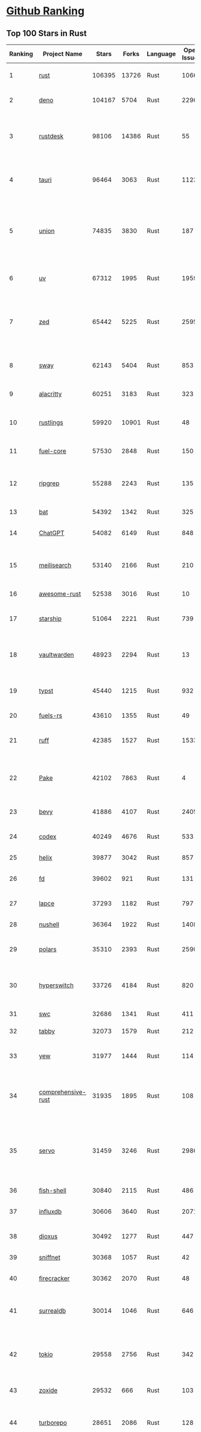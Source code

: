 [Github Ranking](../README.md)
==========

## Top 100 Stars in Rust

| Ranking | Project Name | Stars | Forks | Language | Open Issues | Description | Last Commit |
| ------- | ------------ | ----- | ----- | -------- | ----------- | ----------- | ----------- |
| 1 | [rust](https://github.com/rust-lang/rust) | 106395 | 13726 | Rust | 10660 | Empowering everyone to build reliable and efficient software. | 2025-09-12T04:01:54Z |
| 2 | [deno](https://github.com/denoland/deno) | 104167 | 5704 | Rust | 2296 | A modern runtime for JavaScript and TypeScript. | 2025-09-11T17:40:08Z |
| 3 | [rustdesk](https://github.com/rustdesk/rustdesk) | 98106 | 14386 | Rust | 55 | An open-source remote desktop application designed for self-hosting, as an alternative to TeamViewer. | 2025-09-10T04:44:22Z |
| 4 | [tauri](https://github.com/tauri-apps/tauri) | 96464 | 3063 | Rust | 1123 | Build smaller, faster, and more secure desktop and mobile applications with a web frontend. | 2025-09-11T05:51:47Z |
| 5 | [union](https://github.com/unionlabs/union) | 74835 | 3830 | Rust | 187 | The trust-minimized, zero-knowledge bridging protocol, designed for censorship resistance, extremely high security, and usage in decentralized finance. | 2025-09-12T01:00:14Z |
| 6 | [uv](https://github.com/astral-sh/uv) | 67312 | 1995 | Rust | 1959 | An extremely fast Python package and project manager, written in Rust. | 2025-09-11T20:34:38Z |
| 7 | [zed](https://github.com/zed-industries/zed) | 65442 | 5225 | Rust | 2595 | Code at the speed of thought – Zed is a high-performance, multiplayer code editor from the creators of Atom and Tree-sitter. | 2025-09-12T03:18:29Z |
| 8 | [sway](https://github.com/FuelLabs/sway) | 62143 | 5404 | Rust | 853 | 🌴 Empowering everyone to build reliable and efficient smart contracts. | 2025-09-12T01:37:50Z |
| 9 | [alacritty](https://github.com/alacritty/alacritty) | 60251 | 3183 | Rust | 323 | A cross-platform, OpenGL terminal emulator. | 2025-09-12T00:23:58Z |
| 10 | [rustlings](https://github.com/rust-lang/rustlings) | 59920 | 10901 | Rust | 48 | :crab: Small exercises to get you used to reading and writing Rust code! | 2025-08-21T22:05:36Z |
| 11 | [fuel-core](https://github.com/FuelLabs/fuel-core) | 57530 | 2848 | Rust | 150 | Rust full node implementation of the Fuel v2 protocol. | 2025-09-10T23:19:08Z |
| 12 | [ripgrep](https://github.com/BurntSushi/ripgrep) | 55288 | 2243 | Rust | 135 | ripgrep recursively searches directories for a regex pattern while respecting your gitignore | 2025-09-10T11:47:54Z |
| 13 | [bat](https://github.com/sharkdp/bat) | 54392 | 1342 | Rust | 325 | A cat(1) clone with wings. | 2025-09-04T06:38:23Z |
| 14 | [ChatGPT](https://github.com/lencx/ChatGPT) | 54082 | 6149 | Rust | 848 | 🔮 ChatGPT Desktop Application (Mac, Windows and Linux) | 2024-08-29T17:58:11Z |
| 15 | [meilisearch](https://github.com/meilisearch/meilisearch) | 53140 | 2166 | Rust | 210 | A lightning-fast search engine API bringing AI-powered hybrid search to your sites and applications. | 2025-09-11T15:04:35Z |
| 16 | [awesome-rust](https://github.com/rust-unofficial/awesome-rust) | 52538 | 3016 | Rust | 10 | A curated list of Rust code and resources. | 2025-09-07T16:18:46Z |
| 17 | [starship](https://github.com/starship/starship) | 51064 | 2221 | Rust | 739 | ☄🌌️  The minimal, blazing-fast, and infinitely customizable prompt for any shell! | 2025-09-11T20:07:13Z |
| 18 | [vaultwarden](https://github.com/dani-garcia/vaultwarden) | 48923 | 2294 | Rust | 13 | Unofficial Bitwarden compatible server written in Rust, formerly known as bitwarden_rs | 2025-08-29T11:14:40Z |
| 19 | [typst](https://github.com/typst/typst) | 45440 | 1215 | Rust | 932 | A new markup-based typesetting system that is powerful and easy to learn. | 2025-09-11T17:16:29Z |
| 20 | [fuels-rs](https://github.com/FuelLabs/fuels-rs) | 43610 | 1355 | Rust | 49 | Fuel Network Rust SDK | 2025-09-11T16:41:11Z |
| 21 | [ruff](https://github.com/astral-sh/ruff) | 42385 | 1527 | Rust | 1533 | An extremely fast Python linter and code formatter, written in Rust. | 2025-09-12T01:43:30Z |
| 22 | [Pake](https://github.com/tw93/Pake) | 42102 | 7863 | Rust | 4 | 🤱🏻 Turn any webpage into a desktop app with one command. 🤱🏻 一键打包网页生成轻量桌面应用。 | 2025-09-07T09:54:24Z |
| 23 | [bevy](https://github.com/bevyengine/bevy) | 41886 | 4107 | Rust | 2405 | A refreshingly simple data-driven game engine built in Rust | 2025-09-12T03:09:52Z |
| 24 | [codex](https://github.com/openai/codex) | 40249 | 4676 | Rust | 533 | Lightweight coding agent that runs in your terminal | 2025-09-12T04:05:09Z |
| 25 | [helix](https://github.com/helix-editor/helix) | 39877 | 3042 | Rust | 857 | A post-modern modal text editor. | 2025-09-10T14:09:30Z |
| 26 | [fd](https://github.com/sharkdp/fd) | 39602 | 921 | Rust | 131 | A simple, fast and user-friendly alternative to 'find' | 2025-09-06T01:22:08Z |
| 27 | [lapce](https://github.com/lapce/lapce) | 37293 | 1182 | Rust | 797 | Lightning-fast and Powerful Code Editor written in Rust | 2025-09-12T00:59:00Z |
| 28 | [nushell](https://github.com/nushell/nushell) | 36364 | 1922 | Rust | 1408 | A new type of shell | 2025-09-11T23:02:08Z |
| 29 | [polars](https://github.com/pola-rs/polars) | 35310 | 2393 | Rust | 2590 | Extremely fast Query Engine for DataFrames, written in Rust | 2025-09-11T22:00:41Z |
| 30 | [hyperswitch](https://github.com/juspay/hyperswitch) | 33726 | 4184 | Rust | 820 | An open source payments switch written in Rust to make payments fast, reliable and affordable | 2025-09-12T00:29:08Z |
| 31 | [swc](https://github.com/swc-project/swc) | 32686 | 1341 | Rust | 411 | Rust-based platform for the Web | 2025-09-11T07:39:07Z |
| 32 | [tabby](https://github.com/TabbyML/tabby) | 32073 | 1579 | Rust | 212 | Self-hosted AI coding assistant | 2025-08-26T20:03:41Z |
| 33 | [yew](https://github.com/yewstack/yew) | 31977 | 1444 | Rust | 114 | Rust / Wasm framework for creating reliable and efficient web applications | 2025-09-12T03:07:32Z |
| 34 | [comprehensive-rust](https://github.com/google/comprehensive-rust) | 31935 | 1895 | Rust | 108 | This is the Rust course used by the Android team at Google. It provides you the material to quickly teach Rust. | 2025-09-11T09:36:47Z |
| 35 | [servo](https://github.com/servo/servo) | 31459 | 3246 | Rust | 2986 | Servo aims to empower developers with a lightweight, high-performance alternative for embedding web technologies in applications. | 2025-09-11T22:51:44Z |
| 36 | [fish-shell](https://github.com/fish-shell/fish-shell) | 30840 | 2115 | Rust | 486 | The user-friendly command line shell. | 2025-09-11T11:56:45Z |
| 37 | [influxdb](https://github.com/influxdata/influxdb) | 30606 | 3640 | Rust | 2071 | Scalable datastore for metrics, events, and real-time analytics | 2025-09-11T20:44:04Z |
| 38 | [dioxus](https://github.com/DioxusLabs/dioxus) | 30492 | 1277 | Rust | 447 | Fullstack app framework for web, desktop, and mobile. | 2025-09-11T23:17:37Z |
| 39 | [sniffnet](https://github.com/GyulyVGC/sniffnet) | 30368 | 1057 | Rust | 42 | Comfortably monitor your Internet traffic 🕵️‍♂️ | 2025-09-09T13:27:02Z |
| 40 | [firecracker](https://github.com/firecracker-microvm/firecracker) | 30362 | 2070 | Rust | 48 | Secure and fast microVMs for serverless computing. | 2025-09-11T14:38:40Z |
| 41 | [surrealdb](https://github.com/surrealdb/surrealdb) | 30014 | 1046 | Rust | 646 | A scalable, distributed, collaborative, document-graph database, for the realtime web | 2025-09-12T01:05:02Z |
| 42 | [tokio](https://github.com/tokio-rs/tokio) | 29558 | 2756 | Rust | 342 | A runtime for writing reliable asynchronous applications with Rust. Provides I/O, networking, scheduling, timers, ... | 2025-09-11T10:02:34Z |
| 43 | [zoxide](https://github.com/ajeetdsouza/zoxide) | 29532 | 666 | Rust | 103 | A smarter cd command. Supports all major shells. | 2025-08-22T20:57:21Z |
| 44 | [turborepo](https://github.com/vercel/turborepo) | 28651 | 2086 | Rust | 128 | Build system optimized for JavaScript and TypeScript, written in Rust | 2025-09-09T03:54:00Z |
| 45 | [rust-course](https://github.com/sunface/rust-course) | 28621 | 2465 | Rust | 62 | “连续八年成为全世界最受喜爱的语言，无 GC 也无需手动内存管理、极高的性能和安全性、过程/OO/函数式编程、优秀的包管理、JS 未来基石" — 工作之余的第二语言来试试 Rust 吧。本书拥有全面且深入的讲解、生动贴切的示例、德芙般丝滑的内容，这可能是目前最用心的 Rust 中文学习教程 / Book  | 2025-08-26T01:08:34Z |
| 46 | [linera-protocol](https://github.com/linera-io/linera-protocol) | 28370 | 1899 | Rust | 463 | Main repository for the Linera protocol | 2025-09-11T23:45:20Z |
| 47 | [yazi](https://github.com/sxyazi/yazi) | 28173 | 604 | Rust | 42 | 💥 Blazing fast terminal file manager written in Rust, based on async I/O. | 2025-09-08T15:50:33Z |
| 48 | [just](https://github.com/casey/just) | 27610 | 579 | Rust | 301 | 🤖 Just a command runner | 2025-09-08T19:49:59Z |
| 49 | [iced](https://github.com/iced-rs/iced) | 27557 | 1363 | Rust | 317 | A cross-platform GUI library for Rust, inspired by Elm | 2025-09-12T03:25:56Z |
| 50 | [delta](https://github.com/dandavison/delta) | 27498 | 437 | Rust | 271 | A syntax-highlighting pager for git, diff, grep, and blame output | 2025-08-03T15:43:25Z |
| 51 | [egui](https://github.com/emilk/egui) | 26439 | 1837 | Rust | 824 | egui: an easy-to-use immediate mode GUI in Rust that runs on both web and native | 2025-09-11T16:53:30Z |
| 52 | [zellij](https://github.com/zellij-org/zellij) | 26270 | 809 | Rust | 1187 | A terminal workspace with batteries included | 2025-08-28T15:48:35Z |
| 53 | [czkawka](https://github.com/qarmin/czkawka) | 26126 | 825 | Rust | 461 | Multi functional app to find duplicates, empty folders, similar images etc. | 2025-09-08T18:30:37Z |
| 54 | [hyperfine](https://github.com/sharkdp/hyperfine) | 26121 | 418 | Rust | 41 | A command-line benchmarking tool | 2025-09-04T14:12:20Z |
| 55 | [qdrant](https://github.com/qdrant/qdrant) | 25858 | 1808 | Rust | 350 | Qdrant - High-performance, massive-scale Vector Database and Vector Search Engine for the next generation of AI. Also available in the cloud https://cloud.qdrant.io/ | 2025-09-11T15:36:31Z |
| 56 | [atuin](https://github.com/atuinsh/atuin) | 25749 | 698 | Rust | 358 | ✨ Magical shell history | 2025-09-10T20:09:12Z |
| 57 | [Rocket](https://github.com/rwf2/Rocket) | 25381 | 1612 | Rust | 54 | A web framework for Rust. | 2025-08-31T17:17:07Z |
| 58 | [pingora](https://github.com/cloudflare/pingora) | 25028 | 1466 | Rust | 146 | A library for building fast, reliable and evolvable network services. | 2025-08-29T23:18:36Z |
| 59 | [Rust](https://github.com/TheAlgorithms/Rust) | 24641 | 2446 | Rust | 2 |  All Algorithms implemented in Rust  | 2025-09-10T19:01:14Z |
| 60 | [exa](https://github.com/ogham/exa) | 24135 | 662 | Rust | 196 | A modern replacement for ‘ls’. | 2024-09-24T15:18:09Z |
| 61 | [anki](https://github.com/ankitects/anki) | 23634 | 2483 | Rust | 243 | Anki is a smart spaced repetition flashcard program | 2025-09-10T01:59:12Z |
| 62 | [tools](https://github.com/rome/tools) | 23587 | 651 | Rust | 86 | Unified developer tools for JavaScript, TypeScript, and the web | 2023-09-04T08:42:49Z |
| 63 | [actix-web](https://github.com/actix/actix-web) | 23550 | 1782 | Rust | 189 | Actix Web is a powerful, pragmatic, and extremely fast web framework for Rust. | 2025-09-09T13:15:37Z |
| 64 | [chroma](https://github.com/chroma-core/chroma) | 23245 | 1822 | Rust | 235 | Open-source search and retrieval database for AI applications. | 2025-09-12T03:58:13Z |
| 65 | [axum](https://github.com/tokio-rs/axum) | 23062 | 1239 | Rust | 51 | Ergonomic and modular web framework built with Tokio, Tower, and Hyper | 2025-09-11T13:34:41Z |
| 66 | [difftastic](https://github.com/Wilfred/difftastic) | 22919 | 396 | Rust | 221 | a structural diff that understands syntax 🟥🟩 | 2025-08-29T22:03:37Z |
| 67 | [fnm](https://github.com/Schniz/fnm) | 22103 | 577 | Rust | 281 | 🚀 Fast and simple Node.js version manager, built in Rust | 2025-09-11T10:06:30Z |
| 68 | [tree-sitter](https://github.com/tree-sitter/tree-sitter) | 21984 | 2051 | Rust | 112 | An incremental parsing system for programming tools | 2025-09-11T23:33:52Z |
| 69 | [wezterm](https://github.com/wezterm/wezterm) | 21802 | 993 | Rust | 1270 | A GPU-accelerated cross-platform terminal emulator and multiplexer written by @wez and implemented in Rust | 2025-09-09T14:05:13Z |
| 70 | [coreutils](https://github.com/uutils/coreutils) | 21425 | 1548 | Rust | 348 | Cross-platform Rust rewrite of the GNU coreutils | 2025-09-11T21:34:16Z |
| 71 | [Graphite](https://github.com/GraphiteEditor/Graphite) | 21084 | 889 | Rust | 298 | An open source graphics editor for 2025: comprehensive 2D content creation tool suite for graphic design, digital art, and interactive real-time motion graphics — featuring node-based procedural editing | 2025-09-12T03:38:36Z |
| 72 | [biome](https://github.com/biomejs/biome) | 20988 | 690 | Rust | 274 | A toolchain for web projects, aimed to provide functionalities to maintain them. Biome offers formatter and linter, usable via CLI and LSP. | 2025-09-11T14:44:10Z |
| 73 | [sonic](https://github.com/valeriansaliou/sonic) | 20969 | 605 | Rust | 64 | 🦔 Fast, lightweight & schema-less search backend. An alternative to Elasticsearch that runs on a few MBs of RAM. | 2025-01-06T21:19:17Z |
| 74 | [gitui](https://github.com/gitui-org/gitui) | 20500 | 646 | Rust | 204 | Blazing 💥 fast terminal-ui for git written in rust 🦀 | 2025-09-09T02:07:29Z |
| 75 | [RustPython](https://github.com/RustPython/RustPython) | 20495 | 1342 | Rust | 328 | A Python Interpreter written in Rust | 2025-09-11T13:43:11Z |
| 76 | [slint](https://github.com/slint-ui/slint) | 20334 | 738 | Rust | 735 | Slint is an open-source declarative GUI toolkit to build native user interfaces for Rust, C++, JavaScript, or Python apps. | 2025-09-11T17:34:23Z |
| 77 | [mdBook](https://github.com/rust-lang/mdBook) | 20288 | 1764 | Rust | 522 | Create book from markdown files. Like Gitbook but implemented in Rust | 2025-09-08T17:41:32Z |
| 78 | [vector](https://github.com/vectordotdev/vector) | 20282 | 1852 | Rust | 1965 | A high-performance observability data pipeline. | 2025-09-11T20:26:17Z |
| 79 | [gleam](https://github.com/gleam-lang/gleam) | 20240 | 864 | Rust | 174 | ⭐️ A friendly language for building type-safe, scalable systems! | 2025-09-11T18:32:38Z |
| 80 | [jj](https://github.com/jj-vcs/jj) | 20187 | 711 | Rust | 580 | A Git-compatible VCS that is both simple and powerful | 2025-09-11T16:21:37Z |
| 81 | [wasmer](https://github.com/wasmerio/wasmer) | 20014 | 910 | Rust | 223 | 🚀 Fast, secure, lightweight containers based on WebAssembly | 2025-09-11T21:11:36Z |
| 82 | [xi-editor](https://github.com/xi-editor/xi-editor) | 19838 | 704 | Rust | 135 | A modern editor with a backend written in Rust. | 2024-03-19T00:11:37Z |
| 83 | [neon](https://github.com/neondatabase/neon) | 19689 | 771 | Rust | 285 | Neon: Serverless Postgres. We separated storage and compute to offer autoscaling, code-like database branching, and scale to zero. | 2025-09-02T17:56:34Z |
| 84 | [goose](https://github.com/block/goose) | 19481 | 1700 | Rust | 305 | an open source, extensible AI agent that goes beyond code suggestions - install, execute, edit, and test with any LLM | 2025-09-12T04:05:03Z |
| 85 | [mise](https://github.com/jdx/mise) | 19191 | 630 | Rust | 26 | dev tools, env vars, task runner | 2025-09-12T04:01:57Z |
| 86 | [leptos](https://github.com/leptos-rs/leptos) | 19070 | 788 | Rust | 92 | Build fast web applications with Rust. | 2025-09-10T16:53:35Z |
| 87 | [Bend](https://github.com/HigherOrderCO/Bend) | 19002 | 467 | Rust | 96 | A massively parallel, high-level programming language | 2025-06-03T17:36:56Z |
| 88 | [cube](https://github.com/cube-js/cube) | 18875 | 1889 | Rust | 626 | 📊 Cube’s universal semantic layer platform is the next evolution of OLAP technology for AI, BI, spreadsheets, and embedded analytics | 2025-09-11T17:47:22Z |
| 89 | [relay](https://github.com/facebook/relay) | 18853 | 1865 | Rust | 601 | Relay is a JavaScript framework for building data-driven React applications. | 2025-09-12T00:34:43Z |
| 90 | [spotify-tui](https://github.com/Rigellute/spotify-tui) | 18517 | 560 | Rust | 273 | Spotify for the terminal written in Rust 🚀 | 2024-04-04T15:03:12Z |
| 91 | [fhevm](https://github.com/zama-ai/fhevm) | 18288 | 765 | Rust | 4 | FHEVM, a full-stack framework for integrating Fully Homomorphic Encryption (FHE) with blockchain applications | 2025-09-11T15:49:21Z |
| 92 | [candle](https://github.com/huggingface/candle) | 18066 | 1211 | Rust | 443 | Minimalist ML framework for Rust | 2025-09-09T21:07:45Z |
| 93 | [RustScan](https://github.com/bee-san/RustScan) | 18000 | 1192 | Rust | 30 | 🤖 The Modern Port Scanner 🤖 | 2025-09-04T13:00:05Z |
| 94 | [universal-android-debloater](https://github.com/0x192/universal-android-debloater) | 17801 | 917 | Rust | 466 | Cross-platform GUI written in Rust using ADB to debloat non-rooted android devices. Improve your privacy, the security and battery life of your device. | 2024-08-02T16:16:12Z |
| 95 | [hurl](https://github.com/Orange-OpenSource/hurl) | 17642 | 688 | Rust | 196 | Hurl, run and test HTTP requests with plain text. | 2025-09-10T11:59:51Z |
| 96 | [SpacetimeDB](https://github.com/clockworklabs/SpacetimeDB) | 17422 | 598 | Rust | 484 | Multiplayer at the speed of light | 2025-09-12T00:32:03Z |
| 97 | [eza](https://github.com/eza-community/eza) | 17267 | 317 | Rust | 216 | A modern alternative to ls | 2025-09-08T22:05:53Z |
| 98 | [ruffle](https://github.com/ruffle-rs/ruffle) | 17176 | 913 | Rust | 5212 | A Flash Player emulator written in Rust | 2025-09-12T00:57:01Z |
| 99 | [wasmtime](https://github.com/bytecodealliance/wasmtime) | 16861 | 1503 | Rust | 735 | A lightweight WebAssembly runtime that is fast, secure, and standards-compliant | 2025-09-12T02:47:02Z |
| 100 | [diem](https://github.com/diem/diem) | 16695 | 2581 | Rust | 357 | Diem’s mission is to build a trusted and innovative financial network that empowers people and businesses around the world. | 2025-09-09T05:01:18Z |

